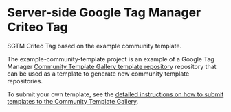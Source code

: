 # Server-side Google Tag Manager Criteo Tag

SGTM Criteo Tag based on the example community template.

The example-community-template project is an example of a Google Tag Manager [Community Template Gallery template repository](https://support.google.com/tagmanager/answer/9454109) repository that can be used as a template to generate new community template repositories.

To submit your own template, see the [detailed instructions on how to submit templates to the Community Template Gallery](https://developers.google.com/tag-manager/templates/gallery).
